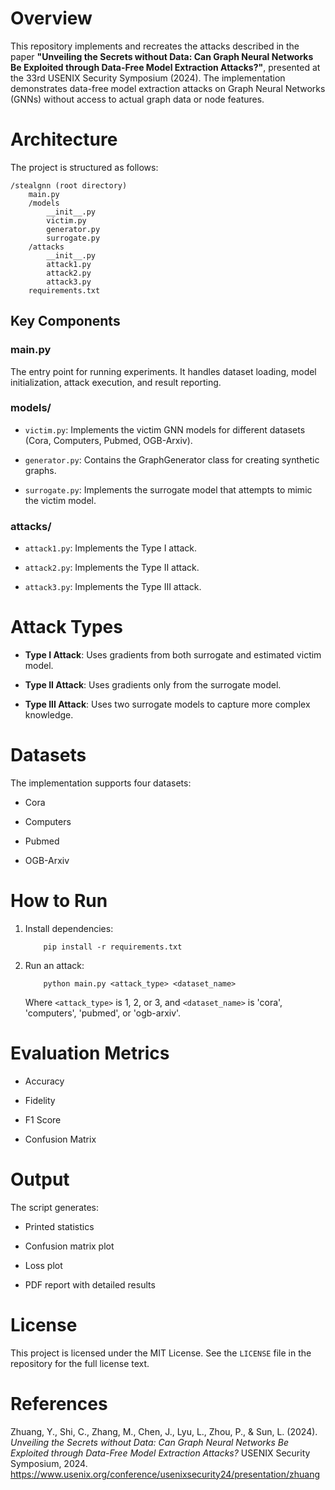 # Overview

This repository implements and recreates the attacks described in the
paper **\"Unveiling the Secrets without Data: Can Graph Neural Networks
Be Exploited through Data-Free Model Extraction Attacks?\"**, presented
at the 33rd USENIX Security Symposium (2024). The implementation
demonstrates data-free model extraction attacks on Graph Neural Networks
(GNNs) without access to actual graph data or node features.

# Architecture

The project is structured as follows:

    /stealgnn (root directory)
        main.py
        /models
            __init__.py
            victim.py
            generator.py
            surrogate.py
        /attacks
            __init__.py
            attack1.py
            attack2.py
            attack3.py
        requirements.txt

## Key Components

### main.py

The entry point for running experiments. It handles dataset loading,
model initialization, attack execution, and result reporting.

### models/

-   `victim.py`: Implements the victim GNN models for different datasets
    (Cora, Computers, Pubmed, OGB-Arxiv).

-   `generator.py`: Contains the GraphGenerator class for creating
    synthetic graphs.

-   `surrogate.py`: Implements the surrogate model that attempts to
    mimic the victim model.

### attacks/

-   `attack1.py`: Implements the Type I attack.

-   `attack2.py`: Implements the Type II attack.

-   `attack3.py`: Implements the Type III attack.

# Attack Types

-   **Type I Attack**: Uses gradients from both surrogate and estimated
    victim model.

-   **Type II Attack**: Uses gradients only from the surrogate model.

-   **Type III Attack**: Uses two surrogate models to capture more
    complex knowledge.

# Datasets

The implementation supports four datasets:

-   Cora

-   Computers

-   Pubmed

-   OGB-Arxiv

# How to Run

1.  Install dependencies:

            pip install -r requirements.txt

2.  Run an attack:

            python main.py <attack_type> <dataset_name>

    Where `<attack_type>` is 1, 2, or 3, and `<dataset_name>` is 'cora',
    'computers', 'pubmed', or 'ogb-arxiv'.

# Evaluation Metrics

-   Accuracy

-   Fidelity

-   F1 Score

-   Confusion Matrix

# Output

The script generates:

-   Printed statistics

-   Confusion matrix plot

-   Loss plot

-   PDF report with detailed results

# License

This project is licensed under the MIT License. See the `LICENSE` file
in the repository for the full license text.

# References

Zhuang, Y., Shi, C., Zhang, M., Chen, J., Lyu, L., Zhou, P., & Sun, L.
(2024). *Unveiling the Secrets without Data: Can Graph Neural Networks
Be Exploited through Data-Free Model Extraction Attacks?* USENIX
Security Symposium, 2024.
<https://www.usenix.org/conference/usenixsecurity24/presentation/zhuang>
